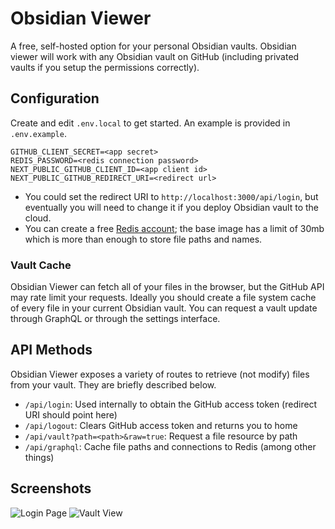 # Obsidian Viewer

A free, self-hosted option for your personal Obsidian vaults. Obsidian viewer will work with any Obsidian vault on GitHub (including privated vaults if you setup the permissions correctly).

## Configuration

Create and edit `.env.local` to get started. An example is provided in `.env.example`.

```
GITHUB_CLIENT_SECRET=<app secret>
REDIS_PASSWORD=<redis connection password>
NEXT_PUBLIC_GITHUB_CLIENT_ID=<app client id>
NEXT_PUBLIC_GITHUB_REDIRECT_URI=<redirect url>
```

- You could set the redirect URI to `http://localhost:3000/api/login`, but eventually you will need to change it if you deploy Obsidian vault to the cloud.
- You can create a free [Redis account](http://redis.com); the base image has a limit of 30mb which is more than enough to store file paths and names.

### Vault Cache

Obsidian Viewer can fetch all of your files in the browser, but the GitHub API may rate limit your requests. Ideally you should create a file system cache of every file in your current Obsidian vault. You can request a vault update through GraphQL or through the settings interface.

## API Methods

Obsidian Viewer exposes a variety of routes to retrieve (not modify) files from your vault. They are briefly described below.

- `/api/login`: Used internally to obtain the GitHub access token (redirect URI should point here)
- `/api/logout`: Clears GitHub access token and returns you to home
- `/api/vault?path=<path>&raw=true`: Request a file resource by path
- `/api/graphql`: Cache file paths and connections to Redis (among other things)

## Screenshots

![Login Page](/screenshots/Screen%20Shot%202023-01-17%20at%208.48.53%20AM.png)
![Vault View](/screenshots/Screen%20Shot%202023-01-17%20at%208.51.20%20AM.png)
